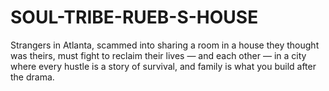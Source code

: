 # SOUL-TRIBE-RUEB-S-HOUSE
Strangers in Atlanta, scammed into sharing a room in a house they thought was theirs, must fight to reclaim their lives — and each other — in a city where every hustle is a story of survival, and family is what you build after the drama.
